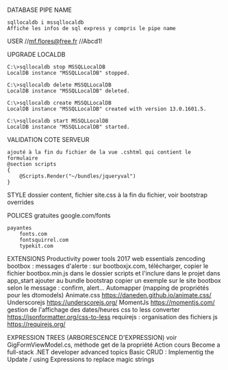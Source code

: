﻿DATABASE PIPE NAME

    sqllocaldb i mssqllocaldb
    Affiche les infos de sql express y compris le pipe name

USER
    //mf.flores@free.fr
    //Abcd1!

UPGRADE LOCALDB

    C:\>sqllocaldb stop MSSQLLocalDB
    LocalDB instance "MSSQLLocalDB" stopped.
 
    C:\>sqllocaldb delete MSSQLLocalDB
    LocalDB instance "MSSQLLocalDB" deleted.
 
    C:\>sqllocaldb create MSSQLLocalDB
    LocalDB instance "MSSQLLocalDB" created with version 13.0.1601.5.
 
    C:\>sqllocaldb start MSSQLLocalDB
    LocalDB instance "MSSQLLocalDB" started.

VALIDATION COTE SERVEUR

    ajouté à la fin du fichier de la vue .cshtml qui contient le formulaire
    @section scripts
    {
        @Scripts.Render("~/bundles/jqueryval")
    }

STYLE
    dossier content, fichier site.css à la fin du fichier, voir bootstrap overrides

POLICES 
    gratuites
        google.com/fonts

    payantes
        fonts.com
        fontsquirrel.com
        typekit.com
EXTENSIONS
    Productivity power tools 2017
    web essentials
    zencoding
    bootbox : messages d'alerte : sur bootboxjx.com, télécharger, copier le fichier bootbox.min.js dans le dossier scripts et l'inclure dans le projet
        dans app_start ajouter au bundle bootstrap
        copier un exemple sur le site bootbox selon le message : confirm, alert...
    Automapper (mapping de propriétés pour les dtomodels)
    Animate.css https://daneden.github.io/animate.css/
    Underscorejs https://underscorejs.org/ 
    MomentJs https://momentjs.com/ gestion de l'affichage des dates/heures
    css to less converter https://jsonformatter.org/css-to-less
    requirejs : organisation des fichiers js https://requirejs.org/

EXPRESSION TREES (ARBORESCENCE D'EXPRESSION)
voir GigFormViewModel.cs, méthode get de la propriété Action
cours Become a full-stack .NET developer advanced topics
Basic CRUD : Implementig the Update / using Expressions to replace magic strings
